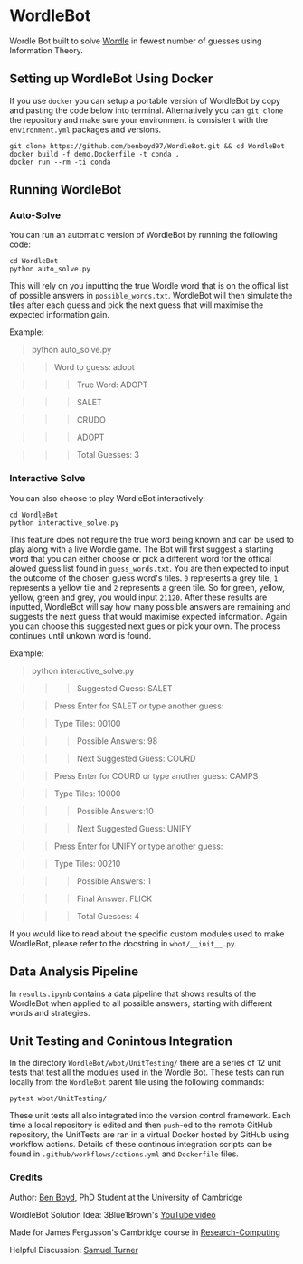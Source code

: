 # WordleBot
Wordle Bot built to solve [Wordle](https://www.nytimes.com/games/wordle/index.html) in fewest number of guesses using Information Theory.

## Setting up WordleBot Using Docker
If you use `docker` you can setup a portable version of WordleBot by copy and pasting the code below into terminal. Alternatively you can `git clone` the repository and make sure your environment is consistent with the `environment.yml` packages and versions.

```
git clone https://github.com/benboyd97/WordleBot.git && cd WordleBot
docker build -f demo.Dockerfile -t conda .
docker run --rm -ti conda
```

## Running WordleBot

### Auto-Solve

You can run an automatic version of WordleBot by running the following code:
```
cd WordleBot
python auto_solve.py
```
This will rely on you inputting the true Wordle word that is on the offical list of possible answers in `possible_words.txt`. WordleBot will then simulate the tiles after each guess and pick the next guess that will maximise the expected information gain.

Example:
> python auto_solve.py

>> Word to guess: adopt

>>> True Word: ADOPT

>>> SALET

>>> CRUDO


>>> ADOPT

>>> Total Guesses:  3

### Interactive Solve

You can also choose to play WordleBot interactively:
```
cd WordleBot
python interactive_solve.py
```
This feature does not require the true word being known and can be used to play along with a live Wordle game. The Bot will first suggest a starting word that you can either choose or pick a different word for the offical alowed guess list found in `guess_words.txt`. You are then expected to input the outcome of the chosen guess word's tiles. `0` represents a grey tile, `1` represents a yellow tile and `2` represents a green tile. So for green, yellow, yellow, green and grey, you would input `21120`. After these results are inputted, WordleBot will say how many possible answers are remaining and suggests the next guess that would maximise expected information. Again you can choose this suggested next gues or pick your own. The process continues until unkown word is found. 

Example:

> python interactive_solve.py

>>> Suggested Guess: SALET

>> Press Enter for SALET or type another guess: <ENTER>

>> Type Tiles: 00100

>>> Possible Answers: 98

>>> Next Suggested Guess: COURD

>> Press Enter for COURD or type another guess: CAMPS

>> Type Tiles: 10000

>>> Possible Answers:10

>>> Next Suggested Guess: UNIFY

>> Press Enter for UNIFY or type another guess: <ENTER>

>> Type Tiles: 00210

>>> Possible Answers: 1

>>> Final Answer: FLICK

>>> Total Guesses: 4
  
 If you would like to read about the specific custom modules used to make WordleBot, please refer to the docstring in `wbot/__init__.py`.

## Data Analysis Pipeline
  
 In `results.ipynb` contains a data pipeline that shows results of the WordleBot when applied to all possible answers, starting with different words and strategies.
  
## Unit Testing and Conintous Integration

In the directory `WordleBot/wbot/UnitTesting/` there are a series of 12 unit tests that test all the modules used in the Wordle Bot. These tests can run locally from the `WordleBot` parent file using the following commands:

  ```
  pytest wbot/UnitTesting/
  ```
These unit tests all also integrated into the version control framework. Each time a local repository is edited and then `push`-ed to the remote GitHub repository, the UnitTests are ran in a virtual Docker hosted by GitHub using workflow actions. Details of these continous integration scripts can be found  in `.github/workflows/actions.yml` and `Dockerfile` files.

 
### Credits
Author: [Ben Boyd](https://github.com/benboyd97), PhD Student at the University of Cambridge

WordleBot Solution Idea: 3Blue1Brown's [YouTube video](https://www.youtube.com/watch?v=v68zYyaEmEA)

Made for James Fergusson's Cambridge course in [Research-Computing](https://github.com/JamesFergusson/Research-Computing)

Helpful Discussion: [Samuel Turner](https://github.com/turnersam96)









